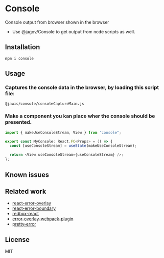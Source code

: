 # Console

Console output from browser shown in the browser

- Use @jagov/Console to get output from node scripts as well.

## Installation

```
npm i console
```

## Usage

### Captures the console data in the browser, by loading this script file:

```
@jawis/console/consoleCaptureMain.js
```

### Make a component you kan place wher the console should be presented.

```js
import { makeUseConsoleStream, View } from "console";

export const MyConsole: React.FC<Props> = () => {
  const [useConsoleStream] = useState(makeUseConsoleStream);

  return <View useConsoleStream={useConsoleStream} />;
};
```

## Known issues

## Related work

- [react-error-overlay](https://www.npmjs.com/package/react-error-overlay)
- [react-error-boundary](https://www.npmjs.com/package/react-error-boundary)
- [redbox-react](https://www.npmjs.com/package/redbox-react)
- [error-overlay-webpack-plugin](https://www.npmjs.com/package/error-overlay-webpack-plugin)
- [pretty-error](https://www.npmjs.com/package/pretty-error)

## License

MIT
